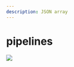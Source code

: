 ```yaml
---
description: JSON array
---
```


# pipelines

[![](https://mermaid.ink/img/pako:eNptkj1rwzAQhv-KURYFHMjgLip0apdSWmhWQ7laZ0eNZAt90ISQ\_96Ta9kljQfdY98jvebsM2sGiUywzoHdFy\_vdV\_Q5YYh8Ofd2-tI683mQUIAnpb1\_aLQ8w8LzQE65Bmu-lZZ1KpHz2e6MvBo0SmDffD8D2crZZLl4-cXNqRkyP18n5wQpaKkqd4wDIKPjpQMNxzpYuf5uM7d3wNTBL1eShjL\_zb0oE9eeZ5hVsYNaR7gwNAwxpK782imQe8sNjzDknLSuKhFq7QWq7bFu-229MENBxSrqqom3nwrGfaiskdWMoPOgJL0nc\_psJqFPRqsmSCU2ELUoWZ1fyE1WgrGJ6nC4JhoQXssGcQw7E59w0RwEbP0qIB-GzNZlx8c0sgX)](https://mermaid.live/edit#pako:eNptkj1rwzAQhv-KURYFHMjgLip0apdSWmhWQ7laZ0eNZAt90ISQ\_96Ta9kljQfdY98jvebsM2sGiUywzoHdFy\_vdV\_Q5YYh8Ofd2-tI683mQUIAnpb1\_aLQ8w8LzQE65Bmu-lZZ1KpHz2e6MvBo0SmDffD8D2crZZLl4-cXNqRkyP18n5wQpaKkqd4wDIKPjpQMNxzpYuf5uM7d3wNTBL1eShjL\_zb0oE9eeZ5hVsYNaR7gwNAwxpK782imQe8sNjzDknLSuKhFq7QWq7bFu-229MENBxSrqqom3nwrGfaiskdWMoPOgJL0nc\_psJqFPRqsmSCU2ELUoWZ1fyE1WgrGJ6nC4JhoQXssGcQw7E59w0RwEbP0qIB-GzNZlx8c0sgX)

